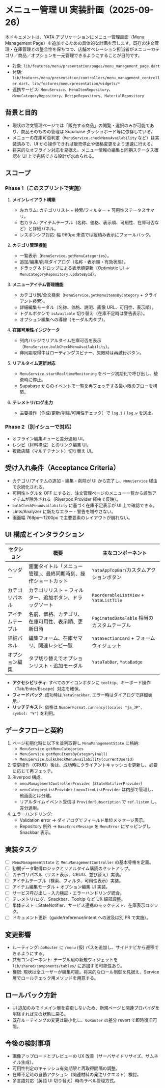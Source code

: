 # メニュー管理 UI 実装計画（2025-09-26）

本ドキュメントは、YATA アプリケーションにメニュー管理画面（Menu Management Page）を追加するための具体的な計画を示します。既存の注文管理・在庫管理との整合性を保ちつつ、店舗オペレーション担当者がメニューカテゴリ／商品／オプションを一元管理できるようにすることが目的です。

- 対象: `lib/features/menu/presentation/pages/menu_management_page.dart`
- 付随: `lib/features/menu/presentation/controllers/menu_management_controller.dart`、`lib/features/menu/presentation/widgets/*`
- 連携サービス: `MenuService`、`MenuItemRepository`、`MenuCategoryRepository`、`RecipeRepository`、`MaterialRepository`

## 背景と目的

- 現状の注文管理ページでは「販売する商品」の閲覧・選択のみが可能であり、商品そのものの管理は Supabase ダッシュボード等に依存している。
- メニューの在庫可否判定（`MenuService.checkMenuAvailability` など）は実装済みで、UI から操作できれば販売停止や価格変更をより迅速に行える。
- 将来的なオフライン対応を見据え、メニュー情報の編集と同期ステータス確認を UI 上で完結できる設計が求められる。

## スコープ

### Phase 1（このスプリントで実施）

1. **メインレイアウト構築**
   - 左カラム: カテゴリリスト + 検索/フィルター + 可用性ステータスサマリ。
   - 右カラム: アイテムテーブル（名称、価格、表示順、可用性、在庫可否など）と詳細パネル。
   - レスポンシブ対応: 幅 960px 未満では縦積み表示にフォールバック。

2. **カテゴリ管理機能**
   - 一覧表示（`MenuService.getMenuCategories`）。
   - 追加/編集/削除ダイアログ（名称・表示順・有効状態）。
   - ドラッグ & ドロップによる表示順更新（Optimistic UI → `MenuCategoryRepository.updateById`）。

3. **メニューアイテム管理機能**
   - カテゴリ別/全文検索（`MenuService.getMenuItemsByCategory` + クライアント検索）。
   - 詳細編集モーダル（名称、価格、説明、画像 URL、可用性、表示順）。
   - トグルボタンで `isAvailable` 切り替え（在庫不足時は警告表示）。
   - オプション編集への導線（モーダル内タブ）。

4. **在庫可用性インジケータ**
   - 列内バッジでリアルタイム在庫可否を表示（`MenuService.bulkCheckMenuAvailability`）。
   - 非同期取得中はローディングスピナー、失敗時は再試行ボタン。

5. **リアルタイム更新対応**
   - `MenuService.startRealtimeMonitoring` をページ初期化で呼び出し、破棄時に停止。
   - Supabase からのイベントで一覧を再フェッチする最小限のフローを構築。

6. **テレメトリ/ログ出力**
   - 主要操作（作成/更新/削除/可用性チェック）で `log.i` / `log.w` を送出。

### Phase 2（別イシューで対応）

- オフライン編集キューと差分適用 UI。
- レシピ（材料構成）とのリンク編集 UI。
- 複数店舗（マルチテナント）切り替え UI。

## 受け入れ条件（Acceptance Criteria）

- カテゴリ/アイテムの追加・編集・削除が UI から完了し、`MenuService` 経由で永続化される。
- 可用性トグルを OFF にすると、注文管理ページのメニュー一覧から該当アイテムが除外される（Riverpod Provider 経由で反映）。
- `bulkCheckMenuAvailability` に基づく在庫不足表示が UI 上で確認できる。
- Lints/Analyzer に新たなエラー・警告を増やさない。
- 画面幅 768px〜1200px で主要要素のレイアウトが崩れない。

## UI 構成とインタラクション

| セクション | 概要 | 主なコンポーネント |
|-------------|------|----------------------|
| ヘッダー | 画面タイトル「メニュー管理」、最終同期時刻、操作ショートカット | `YataAppTopBar`/カスタムアクションボタン |
| カテゴリパネル | カテゴリリスト + フィルター、追加ボタン、ドラッグソート | `ReorderableListView` + `YataListTile` |
| アイテムテーブル | 名前、価格、カテゴリ、在庫可用性、表示順、更新日時 | `PaginatedDataTable` 相当のカスタムテーブル |
| 詳細パネル | 編集フォーム、在庫サマリ、関連レシピ一覧 | `YataSectionCard` + フォームウィジェット |
| オプション編集 | タブ切り替えでオプションリスト・追加モーダル | `YataTabBar`, `YataBadge` |

- **アクセシビリティ**: すべてのアイコンボタンに `tooltip`、キーボード操作（Tab/Enter/Escape）対応を確保。
- **フィードバック**: 成功時は `YataSnackbar`, エラー時はダイアログで詳細表示。
- **リッチテキスト**: 価格は `NumberFormat.currency(locale: "ja_JP", symbol: "¥")` を利用。

## データフローと契約

1. ページ初期化時に以下を並列取得し `MenuManagementState` に格納:
   - `MenuService.getMenuCategories`
   - `MenuService.getMenuItemsByCategory(null)`
   - `MenuService.bulkCheckMenuAvailability(currentUserId)`
2. 変更操作（CRUD）後は、成功時にクライアントキャッシュを更新し、必要に応じて再フェッチ。
3. Riverpod 構成:
   - `menuManagementControllerProvider`（`StateNotifierProvider`）
   - `menuCategoryListProvider` / `menuItemListProvider` は内部で管理し、他画面とは分離。
   - リアルタイムイベント受信は `ProviderSubscription` で `ref.listen` し、差分適用。
4. エラーハンドリング:
   - Validation error → ダイアログでフィールド単位メッセージ表示。
   - Repository 例外 → `BaseErrorMessage` を `MenuError` にマッピングし Snackbar 表示。

## 実装タスク

- [ ] `MenuManagementState` と `MenuManagementController` の基本骨格を定義。
- [ ] 初期データ取得ロジックとリアルタイム購読のセットアップ。
- [ ] カテゴリパネル（リスト表示、CRUD、並び替え）実装。
- [ ] アイテムテーブル（検索、フィルタ、可用性表示）実装。
- [ ] アイテム編集モーダル + オプション編集 UI 実装。
- [ ] サービス呼び出し・入力検証・エラーハンドリング統合。
- [ ] テレメトリ/ログ、Snackbar、Tooltip など UX 細部調整。
- [ ] 単体テスト：StateNotifier、サービス連携のモックテスト、在庫表示ロジック。
- [ ] ドキュメント更新（guide/reference/intent への波及は別 PR で実施）。

## 変更影響

- ルーティング: `GoRouter` に `/menu` (仮) パスを追加し、サイドナビから遷移できるようにする。
- 共有コンポーネント: テーブル用の新規ウィジェットを `lib/shared/components/tables/` に追加する可能性あり。
- 権限: 現状は全ユーザーが編集可能。将来的なロール制御を見据え、Service 層でロールチェック用メソッドを用意する。

## ロールバック方針

- UI 追加のみでドメイン層を変更しないため、新規ページと関連プロバイダを削除すれば元の状態に戻る。
- 既存ルーティングの変更は最小化し、`GoRouter` の差分 revert で即時復旧可能。

## 今後の検討事項

- 画像アップロードとプレビューの UX 改善（サーバサイドリサイズ、サムネイル生成）。
- 可用性判定のキャッシュ有効期限と再取得間隔の調整。
- 在庫不足時の自動アクション（関連材料の発注リクエスト）検討。
- 多言語対応（英語 UI 切り替え）時のラベル管理方式。
